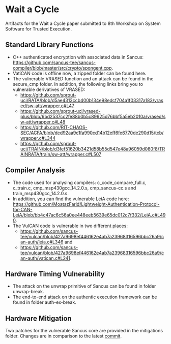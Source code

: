 # Wait a Cycle

Artifacts for the Wait a Cycle paper submitted to 8th Workshop on System Software for Trusted Execution.

## Standard Library Functions

- C++ authenticated encryption with associated data in Sancus: https://github.com/sancus-tee/sancus-compiler/blob/master/src/crypto/spongent.cpp.
- VatiCAN code is offline now, a zipped folder can be found here.
- The vulnerable VRASED function and an attack can be found in the secure_cmp folder. In addition, the following links bring you to vulnerable derivatives of VRASED:
  - https://github.com/sprout-uci/RATA/blob/d5ae4313ccb400b134e98edcf704a1f03317a183/vrased/sw-att/wrapper.c#L47
  - https://github.com/sprout-uci/vrased-plus/blob/6bd2537cc2fe88b0b5c89925d76bbf5a5eb2010a/vrased/sw-att/wrapper.c#L48
  - https://github.com/RIT-CHAOS-SEC/ACFA/blob/dcd92aa9c1fa990cd14b12eff6fe6770de290d15/tcb/wrapper.c#L344
  - https://github.com/sprout-uci/TRAIN/blob/d3fef51620b3421d58b55d547e48a96059d080f8/TRAINRATA/train/sw-att/wrapper.c#L507

## Compiler Analysis

- The code used for analysing compilers: c_code_compare_full.c, c_train.c, cmp_msp430gcc_14.2.0.s, cmp_sancus-cc.s and train_msp430gcc_14.2.0.s.
- In addition, you can find the vulnerable LeiA code here: https://github.com/MoatazFarid/Lightweight-Authentication-Protocol-for-CAN-LeiA/blob/bb4c47ac6c56a0ee448eeb5639e65dc012c7f332/LeiA.c#L490.
- The VulCAN code is vulnerable in two different places:
  - https://github.com/sancus-tee/vulcan/blob/427a9698ef446162e4ab7a23968316596bbc26a9/can-auth/leia.c#L346 and
  - https://github.com/sancus-tee/vulcan/blob/427a9698ef446162e4ab7a23968316596bbc26a9/can-auth/vatican.c#L241.


## Hardware Timing Vulnerability

- The attack on the unwrap primitive of Sancus can be found in folder unwrap-break.
- The end-to-end attack on the authentic execution framework can be found in folder auth-ex-break.

## Hardware Mitigation

Two patches for the vulnerable Sancus core are provided in the mitigations folder. Changes are in comparison to the latest [commit](https://github.com/sancus-tee/sancus-core/blob/d83a5207dc5b079847dba39ac17e98fcb4bc088f).